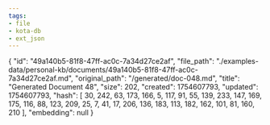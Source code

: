 ```yaml
---
tags:
- file
- kota-db
- ext_json
---
```

{
  "id": "49a140b5-81f8-47ff-ac0c-7a34d27ce2af",
  "file_path": "./examples-data/personal-kb/documents/49a140b5-81f8-47ff-ac0c-7a34d27ce2af.md",
  "original_path": "/generated/doc-048.md",
  "title": "Generated Document 48",
  "size": 202,
  "created": 1754607793,
  "updated": 1754607793,
  "hash": [
    30,
    242,
    63,
    173,
    166,
    5,
    117,
    91,
    55,
    139,
    233,
    147,
    169,
    175,
    116,
    88,
    123,
    209,
    25,
    7,
    41,
    17,
    206,
    136,
    183,
    113,
    182,
    162,
    101,
    81,
    160,
    210
  ],
  "embedding": null
}